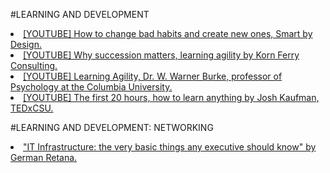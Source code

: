 #LEARNING AND DEVELOPMENT

<li><a href="https://www.youtube.com/watch?v=gc6rvFWVwdc">[YOUTUBE] How to change bad habits and create new ones, Smart by Design.</a></li>

<li><a href="https://youtu.be/Ml5LpaS16ng">[YOUTUBE] Why succession matters, learning agility by Korn Ferry Consulting.</a></li>
<li><a href="https://www.youtube.com/watch?v=ORQz5FadIio">[YOUTUBE] Learning Agility, Dr. W. Warner Burke, professor of Psychology at the Columbia University.</a></li>
<li><a href="https://www.youtube.com/watch?v=5MgBikgcWnY">[YOUTUBE] The first 20 hours, how to learn anything by Josh Kaufman, TEDxCSU.</a></li>

#LEARNING AND DEVELOPMENT: NETWORKING

<li><a href="https://www.youtube.com/watch?v=V6zJi8CU7Tk">"IT Infrastructure: the very basic things any executive should know" by German Retana.</a></li>
